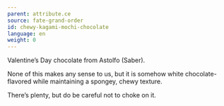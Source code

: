 ```yaml
---
parent: attribute.ce
source: fate-grand-order
id: chewy-kagami-mochi-chocolate
language: en
weight: 0
---
```


Valentine’s Day chocolate from Astolfo (Saber).

None of this makes any sense to us, but it is somehow white chocolate-flavored while maintaining a spongey, chewy texture.

There’s plenty, but do be careful not to choke on it.
